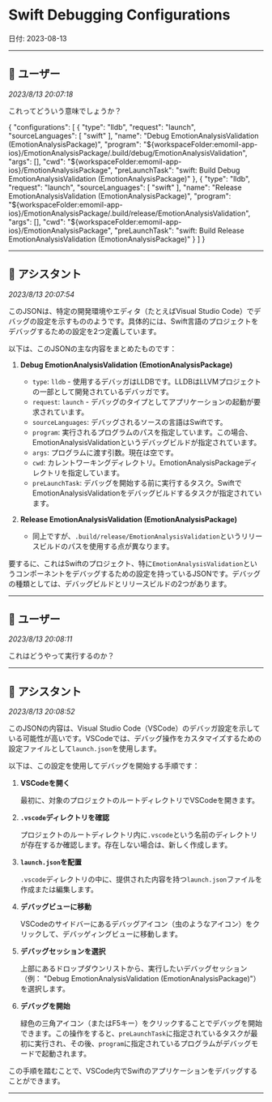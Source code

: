 # Swift Debugging Configurations

日付: 2023-08-13

---

## 👤 ユーザー
*2023/8/13 20:07:18*

これってどういう意味でしょうか？

{
    "configurations": [
        {
            "type": "lldb",
            "request": "launch",
            "sourceLanguages": [
                "swift"
            ],
            "name": "Debug EmotionAnalysisValidation (EmotionAnalysisPackage)",
            "program": "${workspaceFolder:emomil-app-ios}/EmotionAnalysisPackage/.build/debug/EmotionAnalysisValidation",
            "args": [],
            "cwd": "${workspaceFolder:emomil-app-ios}/EmotionAnalysisPackage",
            "preLaunchTask": "swift: Build Debug EmotionAnalysisValidation (EmotionAnalysisPackage)"
        },
        {
            "type": "lldb",
            "request": "launch",
            "sourceLanguages": [
                "swift"
            ],
            "name": "Release EmotionAnalysisValidation (EmotionAnalysisPackage)",
            "program": "${workspaceFolder:emomil-app-ios}/EmotionAnalysisPackage/.build/release/EmotionAnalysisValidation",
            "args": [],
            "cwd": "${workspaceFolder:emomil-app-ios}/EmotionAnalysisPackage",
            "preLaunchTask": "swift: Build Release EmotionAnalysisValidation (EmotionAnalysisPackage)"
        }
    ]
}

---

## 🤖 アシスタント
*2023/8/13 20:07:54*

このJSONは、特定の開発環境やエディタ（たとえばVisual Studio Code）でデバッグの設定を示すもののようです。具体的には、Swift言語のプロジェクトをデバッグするための設定を2つ定義しています。

以下は、このJSONの主な内容をまとめたものです：

1. **Debug EmotionAnalysisValidation (EmotionAnalysisPackage)**

   - `type`: `lldb` - 使用するデバッガはLLDBです。LLDBはLLVMプロジェクトの一部として開発されているデバッガです。
   - `request`: `launch` - デバッグのタイプとしてアプリケーションの起動が要求されています。
   - `sourceLanguages`: デバッグされるソースの言語はSwiftです。
   - `program`: 実行されるプログラムのパスを指定しています。この場合、EmotionAnalysisValidationというデバッグビルドが指定されています。
   - `args`: プログラムに渡す引数。現在は空です。
   - `cwd`: カレントワーキングディレクトリ。EmotionAnalysisPackageディレクトリを指定しています。
   - `preLaunchTask`: デバッグを開始する前に実行するタスク。SwiftでEmotionAnalysisValidationをデバッグビルドするタスクが指定されています。

2. **Release EmotionAnalysisValidation (EmotionAnalysisPackage)**

   - 同上ですが、`.build/release/EmotionAnalysisValidation`というリリースビルドのパスを使用する点が異なります。

要するに、これはSwiftのプロジェクト、特に`EmotionAnalysisValidation`というコンポーネントをデバッグするための設定を持っているJSONです。デバッグの種類としては、デバッグビルドとリリースビルドの2つがあります。

---

## 👤 ユーザー
*2023/8/13 20:08:11*

これはどうやって実行するのか？

---

## 🤖 アシスタント
*2023/8/13 20:08:52*

このJSONの内容は、Visual Studio Code（VSCode）のデバッガ設定を示している可能性が高いです。VSCodeでは、デバッグ操作をカスタマイズするための設定ファイルとして`launch.json`を使用します。

以下は、この設定を使用してデバッグを開始する手順です：

1. **VSCodeを開く**
   
   最初に、対象のプロジェクトのルートディレクトリでVSCodeを開きます。

2. **`.vscode`ディレクトリを確認**

   プロジェクトのルートディレクトリ内に`.vscode`という名前のディレクトリが存在するか確認します。存在しない場合は、新しく作成します。

3. **`launch.json`を配置**

   `.vscode`ディレクトリの中に、提供された内容を持つ`launch.json`ファイルを作成または編集します。

4. **デバッグビューに移動**

   VSCodeのサイドバーにあるデバッグアイコン（虫のようなアイコン）をクリックして、デバッゲィングビューに移動します。

5. **デバッグセッションを選択**

   上部にあるドロップダウンリストから、実行したいデバッグセッション（例： "Debug EmotionAnalysisValidation (EmotionAnalysisPackage)"）を選択します。

6. **デバッグを開始**

   緑色の三角アイコン（またはF5キー）をクリックすることでデバッグを開始できます。この操作をすると、`preLaunchTask`に指定されているタスクが最初に実行され、その後、`program`に指定されているプログラムがデバッグモードで起動されます。

この手順を踏むことで、VSCode内でSwiftのアプリケーションをデバッグすることができます。

---
